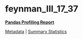 # feynman_III_17_37

[**Pandas Profiling Report**](https://epistasislab.github.io/pmlb/profile/feynman_III_17_37.html)

[Metadata](metadata.yaml) | [Summary Statistics](summary_stats.tsv)

